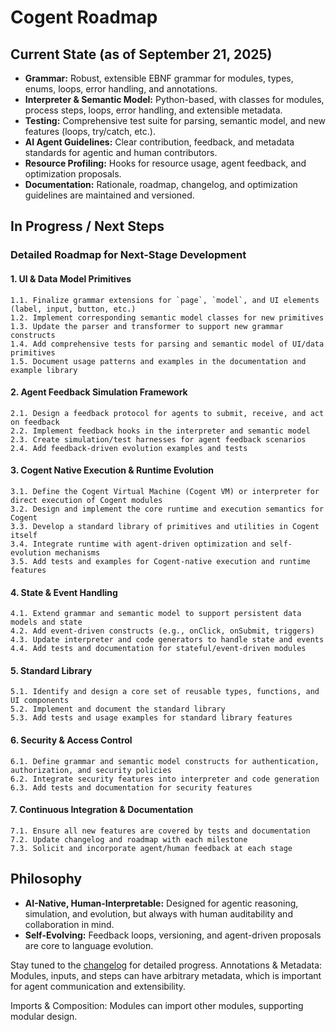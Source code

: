 # Cogent Roadmap

## Current State (as of September 21, 2025)

- **Grammar:** Robust, extensible EBNF grammar for modules, types, enums, loops, error handling, and annotations.
- **Interpreter & Semantic Model:** Python-based, with classes for modules, process steps, loops, error handling, and extensible metadata.
- **Testing:** Comprehensive test suite for parsing, semantic model, and new features (loops, try/catch, etc.).
- **AI Agent Guidelines:** Clear contribution, feedback, and metadata standards for agentic and human contributors.
- **Resource Profiling:** Hooks for resource usage, agent feedback, and optimization proposals.
- **Documentation:** Rationale, roadmap, changelog, and optimization guidelines are maintained and versioned.

## In Progress / Next Steps

### Detailed Roadmap for Next-Stage Development

#### 1. UI & Data Model Primitives
	1.1. Finalize grammar extensions for `page`, `model`, and UI elements (label, input, button, etc.)
	1.2. Implement corresponding semantic model classes for new primitives
	1.3. Update the parser and transformer to support new grammar constructs
	1.4. Add comprehensive tests for parsing and semantic model of UI/data primitives
	1.5. Document usage patterns and examples in the documentation and example library

#### 2. Agent Feedback Simulation Framework
	2.1. Design a feedback protocol for agents to submit, receive, and act on feedback
	2.2. Implement feedback hooks in the interpreter and semantic model
	2.3. Create simulation/test harnesses for agent feedback scenarios
	2.4. Add feedback-driven evolution examples and tests

#### 3. Cogent Native Execution & Runtime Evolution
	3.1. Define the Cogent Virtual Machine (Cogent VM) or interpreter for direct execution of Cogent modules
	3.2. Design and implement the core runtime and execution semantics for Cogent
	3.3. Develop a standard library of primitives and utilities in Cogent itself
	3.4. Integrate runtime with agent-driven optimization and self-evolution mechanisms
	3.5. Add tests and examples for Cogent-native execution and runtime features

#### 4. State & Event Handling
	4.1. Extend grammar and semantic model to support persistent data models and state
	4.2. Add event-driven constructs (e.g., onClick, onSubmit, triggers)
	4.3. Update interpreter and code generators to handle state and events
	4.4. Add tests and documentation for stateful/event-driven modules

#### 5. Standard Library
	5.1. Identify and design a core set of reusable types, functions, and UI components
	5.2. Implement and document the standard library
	5.3. Add tests and usage examples for standard library features

#### 6. Security & Access Control
	6.1. Define grammar and semantic model constructs for authentication, authorization, and security policies
	6.2. Integrate security features into interpreter and code generation
	6.3. Add tests and documentation for security features

#### 7. Continuous Integration & Documentation
	7.1. Ensure all new features are covered by tests and documentation
	7.2. Update changelog and roadmap with each milestone
	7.3. Solicit and incorporate agent/human feedback at each stage

## Philosophy

- **AI-Native, Human-Interpretable:** Designed for agentic reasoning, simulation, and evolution, but always with human auditability and collaboration in mind.
- **Self-Evolving:** Feedback loops, versioning, and agent-driven proposals are core to language evolution.

Stay tuned to the [changelog](changelog.md) for detailed progress.
Annotations & Metadata: Modules, inputs, and steps can have arbitrary metadata, which is important for agent communication and extensibility.

Imports & Composition: Modules can import other modules, supporting modular design.
